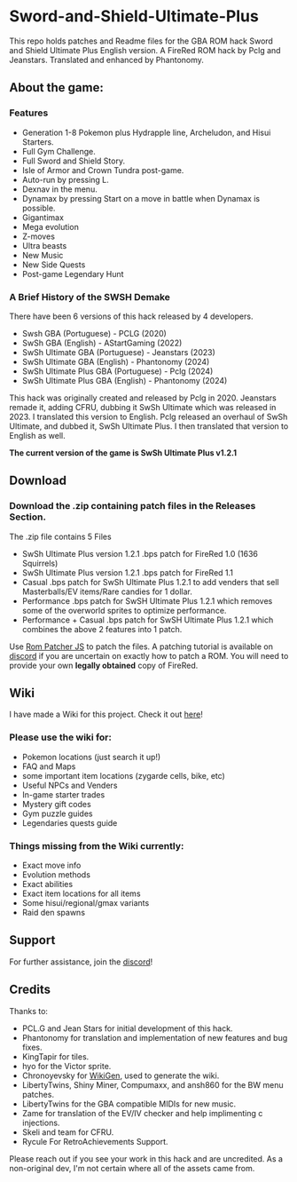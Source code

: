 # Sword-and-Shield-Ultimate-Plus
This repo holds patches and Readme files for the GBA ROM hack Sword and Shield Ultimate Plus English version.
A FireRed ROM hack by Pclg and Jeanstars. Translated and enhanced by Phantonomy.

## About the game: 
### Features
- Generation 1-8 Pokemon plus Hydrapple line, Archeludon, and Hisui Starters.
- Full Gym Challenge.
- Full Sword and Shield Story.
- Isle of Armor and Crown Tundra post-game.
- Auto-run by pressing L.
- Dexnav in the menu.
- Dynamax by pressing Start on a move in battle when Dynamax is possible.
- Gigantimax
- Mega evolution
- Z-moves
- Ultra beasts
- New Music
- New Side Quests
- Post-game Legendary Hunt
### A Brief History of the SWSH Demake

There have been 6 versions of this hack released by 4 developers.

- Swsh GBA (Portuguese) - PCLG (2020)
- SwSh GBA (English) - AStartGaming (2022)
- SwSh Ultimate GBA (Portuguese) - Jeanstars (2023)
- SwSh Ultimate GBA (English) - Phantonomy (2024)
- SwSh Ultimate Plus GBA (Portuguese) - Pclg (2024)
- SwSh Ultimate Plus GBA (English) - Phantonomy (2024)

This hack was originally created and released by Pclg in 2020. Jeanstars remade it, adding CFRU, dubbing it SwSh Ultimate which was released in 2023. I translated this version to English. Pclg released an overhaul of SwSh Ultimate, and dubbed it, SwSh Ultimate Plus. I then translated that version to English as well.

**The current version of the game is SwSh Ultimate Plus v1.2.1**

## Download
### Download the .zip containing patch files in the **Releases** Section.
The .zip file contains 5 Files
- SwSh Ultimate Plus version 1.2.1 .bps patch for FireRed 1.0 (1636 Squirrels)
- SwSh Ultimate Plus version 1.2.1 .bps patch for FireRed 1.1 
- Casual .bps patch for SwSh Ultimate Plus 1.2.1  to add venders that sell Masterballs/EV items/Rare candies for 1 dollar.
- Performance .bps patch for SwSH Ultimate Plus 1.2.1 which removes some of the overworld sprites to optimize performance.
- Performance + Casual .bps patch for SwSH Ultimate Plus 1.2.1 which combines the above 2 features into 1 patch.

Use [Rom Patcher JS](https://www.marcrobledo.com/RomPatcher.js/legacy/) to patch the files.
A patching tutorial is available on [discord](https://discord.gg/5KaesJHx9e) if you are uncertain on exactly how to patch a ROM.
You will need to provide your own **legally obtained** copy of FireRed.
  
  
## Wiki
I have made a Wiki for this project. Check it out [here](https://ddaretrogamer.github.io/sword-and-shield-ultimate-plus-wiki/)!
### Please use the wiki for:
- Pokemon locations (just search it up!)
- FAQ and Maps
- some important item locations (zygarde cells, bike, etc)
- Useful NPCs and Venders
- In-game starter trades
- Mystery gift codes
- Gym puzzle guides
- Legendaries quests guide

### Things missing from the Wiki currently:
- Exact move info
- Evolution methods
- Exact abilities
- Exact item locations for all items
- Some hisui/regional/gmax variants
- Raid den spawns

## Support
For further assistance, join the [discord](https://discord.gg/5KaesJHx9e)!

## Credits
Thanks to:
- PCL.G and Jean Stars for initial development of this hack.
- Phantonomy for translation and implementation of new features and bug fixes.
- KingTapir for tiles.
- hyo for the Victor sprite.
- Chronoyevsky for [WikiGen](https://github.com/AkeemAllen/WikiGen), used to generate the wiki.
- LibertyTwins, Shiny Miner, Compumaxx, and ansh860 for the BW menu patches.
- LibertyTwins for the GBA compatible MIDIs for new music.
- Zame for translation of the EV/IV checker and help implimenting c injections.
- Skeli and team for CFRU.
- Rycule For RetroAchievements Support.
  
Please reach out if you see your work in this hack and are uncredited. As a non-original dev, I'm not certain where all of the assets came from.
